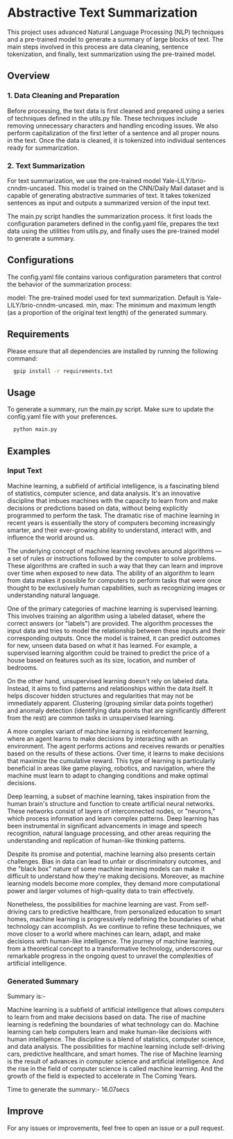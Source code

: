 
# Abstractive Text Summarization

This project uses advanced Natural Language Processing (NLP) techniques and a pre-trained model to generate a summary of large blocks of text. The main steps involved in this process are data cleaning, sentence tokenization, and finally, text summarization using the pre-trained model.



## Overview

### 1. Data Cleaning and Preparation

Before processing, the text data is first cleaned and prepared using a series of techniques defined in the utils.py file. These techniques include removing unnecessary characters and handling encoding issues. We also perform capitalization of the first letter of a sentence and all proper nouns in the text. Once the data is cleaned, it is tokenized into individual sentences ready for summarization.

### 2. Text Summarization

For text summarization, we use the pre-trained model Yale-LILY/brio-cnndm-uncased. This model is trained on the CNN/Daily Mail dataset and is capable of generating abstractive summaries of text. It takes tokenized sentences as input and outputs a summarized version of the input text.

The main.py script handles the summarization process. It first loads the configuration parameters defined in the config.yaml file, prepares the text data using the utilities from utils.py, and finally uses the pre-trained model to generate a summary.
## Configurations

The config.yaml file contains various configuration parameters that control the behavior of the summarization process:

model: The pre-trained model used for text summarization. Default is Yale-LILY/brio-cnndm-uncased.
min, max: The minimum and maximum length (as a proportion of the original text length) of the generated summary.
## Requirements

Please ensure that all dependencies are installed by running the following command:

```bash
  gpip install -r requirements.txt
```
## Usage

To generate a summary, run the main.py script. Make sure to update the config.yaml file with your preferences.

```bash
  python main.py
```
## Examples

### Input Text

Machine learning, a subfield of artificial intelligence, is a fascinating blend of statistics, computer science, and data analysis. It's an innovative discipline that imbues machines with the capacity to learn from and make decisions or predictions based on data, without being explicitly programmed to perform the task. The dramatic rise of machine learning in recent years is essentially the story of computers becoming increasingly smarter, and their ever-growing ability to understand, interact with, and influence the world around us.

The underlying concept of machine learning revolves around algorithms — a set of rules or instructions followed by the computer to solve problems. These algorithms are crafted in such a way that they can learn and improve over time when exposed to new data. The ability of an algorithm to learn from data makes it possible for computers to perform tasks that were once thought to be exclusively human capabilities, such as recognizing images or understanding natural language.

One of the primary categories of machine learning is supervised learning. This involves training an algorithm using a labeled dataset, where the correct answers (or "labels") are provided. The algorithm processes the input data and tries to model the relationship between these inputs and their corresponding outputs. Once the model is trained, it can predict outcomes for new, unseen data based on what it has learned. For example, a supervised learning algorithm could be trained to predict the price of a house based on features such as its size, location, and number of bedrooms.

On the other hand, unsupervised learning doesn't rely on labeled data. Instead, it aims to find patterns and relationships within the data itself. It helps discover hidden structures and regularities that may not be immediately apparent. Clustering (grouping similar data points together) and anomaly detection (identifying data points that are significantly different from the rest) are common tasks in unsupervised learning.

A more complex variant of machine learning is reinforcement learning, where an agent learns to make decisions by interacting with an environment. The agent performs actions and receives rewards or penalties based on the results of these actions. Over time, it learns to make decisions that maximize the cumulative reward. This type of learning is particularly beneficial in areas like game playing, robotics, and navigation, where the machine must learn to adapt to changing conditions and make optimal decisions.

Deep learning, a subset of machine learning, takes inspiration from the human brain's structure and function to create artificial neural networks. These networks consist of layers of interconnected nodes, or "neurons," which process information and learn complex patterns. Deep learning has been instrumental in significant advancements in image and speech recognition, natural language processing, and other areas requiring the understanding and replication of human-like thinking patterns.

Despite its promise and potential, machine learning also presents certain challenges. Bias in data can lead to unfair or discriminatory outcomes, and the "black box" nature of some machine learning models can make it difficult to understand how they're making decisions. Moreover, as machine learning models become more complex, they demand more computational power and larger volumes of high-quality data to train effectively.

Nonetheless, the possibilities for machine learning are vast. From self-driving cars to predictive healthcare, from personalized education to smart homes, machine learning is progressively redefining the boundaries of what technology can accomplish. As we continue to refine these techniques, we move closer to a world where machines can learn, adapt, and make decisions with human-like intelligence. The journey of machine learning, from a theoretical concept to a transformative technology, underscores our remarkable progress in the ongoing quest to unravel the complexities of artificial intelligence.


### Generated Summary

Summary is:- 

Machine learning is a subfield of artificial intelligence that allows computers to learn from and make decisions based on data. The rise of machine learning is redefining the boundaries of what technology can do. Machine learning can help computers learn and make human-like decisions with human intelligence. The discipline is a blend of statistics, computer science, and data analysis. The possibilities for machine learning include self-driving cars, predictive healthcare, and smart homes. The rise of Machine learning is the result of advances in computer science and artificial intelligence. And the rise in the field of computer science is called machine learning.  And the growth of the field is expected to accelerate in The Coming Years.

Time to generate the summary:- 16.07secs





## Improve

For any issues or improvements, feel free to open an issue or a pull request.